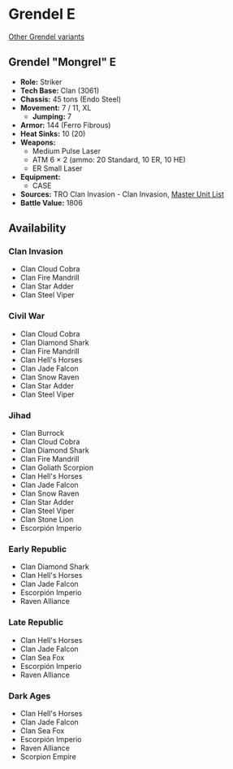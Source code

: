 # Grendel E

[Other Grendel variants](../grendel.md)

## Grendel "Mongrel" E
- **Role:** Striker
- **Tech Base:** Clan (3061)
- **Chassis:** 45 tons (Endo Steel)
- **Movement:** 7 / 11, XL
  - **Jumping:** 7
- **Armor:** 144 (Ferro Fibrous)
- **Heat Sinks:** 10 (20)
- **Weapons:**
  - Medium Pulse Laser
  - ATM 6 × 2 (ammo: 20 Standard, 10 ER, 10 HE)
  - ER Small Laser
- **Equipment:**
  - CASE
- **Sources:** TRO Clan Invasion - Clan Invasion, [Master Unit List](http://masterunitlist.info/Unit/Details/1290/grendel-mongrel-e)
- **Battle Value:** 1806

## Availability

### Clan Invasion
- Clan Cloud Cobra
- Clan Fire Mandrill
- Clan Star Adder
- Clan Steel Viper

### Civil War
- Clan Cloud Cobra
- Clan Diamond Shark
- Clan Fire Mandrill
- Clan Hell's Horses
- Clan Jade Falcon
- Clan Snow Raven
- Clan Star Adder
- Clan Steel Viper

### Jihad
- Clan Burrock
- Clan Cloud Cobra
- Clan Diamond Shark
- Clan Fire Mandrill
- Clan Goliath Scorpion
- Clan Hell's Horses
- Clan Jade Falcon
- Clan Snow Raven
- Clan Star Adder
- Clan Steel Viper
- Clan Stone Lion
- Escorpión Imperio

### Early Republic
- Clan Diamond Shark
- Clan Hell's Horses
- Clan Jade Falcon
- Escorpión Imperio
- Raven Alliance

### Late Republic
- Clan Hell's Horses
- Clan Jade Falcon
- Clan Sea Fox
- Escorpión Imperio
- Raven Alliance

### Dark Ages
- Clan Hell's Horses
- Clan Jade Falcon
- Clan Sea Fox
- Escorpión Imperio
- Raven Alliance
- Scorpion Empire

